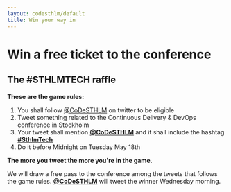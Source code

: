 ```yaml
---
layout: codesthlm/default
title: Win your way in
---
```


# Win a free ticket to the conference

## The #STHLMTECH raffle

__These are the game rules:__

1. You shall follow [@CoDeSTHLM](http://twitter.com/codesthlm) on twitter to be eligible
2. Tweet something related to the Continuous Delivery & DevOps conference in Stockholm
3. Your tweet shall mention __[@CoDeSTHLM](http://twitter.com/codesthlm)__ and it shall include the hashtag __[#SthlmTech](http://twitter.com/search?q=%23sthlmtech)__
3. Do it before Midnight on Tuesday May 18th

__The more you tweet the more you're in the game.__

We will draw a free pass to the conference among the tweets that follows the game rules. __[@CoDeSTHLM](http://twitter.com/codesthlm)__ will tweet the winner Wednesday morning.
